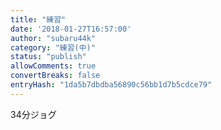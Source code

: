 ```yaml
---
title: "練習"
date: '2018-01-27T16:57:00'
author: "subaru44k"
category: "練習(中)"
status: "publish"
allowComments: true
convertBreaks: false
entryHash: "1da5b7dbdba56890c56bb1d7b5cdce79"
---
```

34分ジョグ

